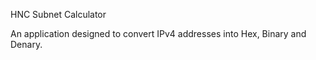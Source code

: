 HNC Subnet Calculator



An application designed to convert IPv4 addresses into Hex, Binary and Denary.
